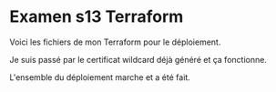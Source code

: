 # Examen s13 Terraform

Voici les fichiers de mon Terraform pour le déploiement.

Je suis passé par le certificat wildcard déjà généré et ça fonctionne.

L'ensemble du déploiement marche et a été fait.
